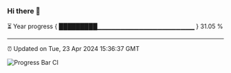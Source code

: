 ### Hi there 👋

⏳ Year progress { █████████▁▁▁▁▁▁▁▁▁▁▁▁▁▁▁▁▁▁▁▁▁ } 31.05 %

---

⏰ Updated on Tue, 23 Apr 2024 15:36:37 GMT

![Progress Bar CI](https://github.com/IshwaranRudhara/GIT-ACTION/workflows/Progress%20Bar%20CI/badge.svg)
